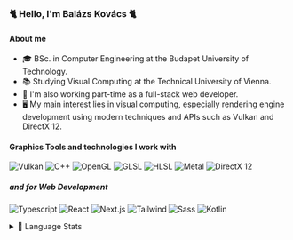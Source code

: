 ### 🐈 Hello, I'm Balázs Kovács 🐈
#### About me
- 🎓 BSc. in Computer Engineering at the Budapet University of Technology.
- 📚 Studying Visual Computing at the Technical University of Vienna.
- 💼 I'm also working part-time as a full-stack web developer.
- 🖥️ My main interest lies in visual computing, especially rendering engine development using modern techniques and APIs such as Vulkan and DirectX 12.

#### Graphics Tools and technologies I work with
![Vulkan](https://img.shields.io/badge/Vulkan-%23AC162C?logo=vulkan&style=flat-square)
![C++](https://img.shields.io/badge/C%2B%2B-%2300599C?logo=c%2B%2B&style=flat-square)
![OpenGL](https://img.shields.io/badge/OpenGL-%230E1128?logo=opengl&style=flat-square)
![GLSL](https://img.shields.io/badge/GLSL-%235586A4?style=flat-square)
![HLSL](https://img.shields.io/badge/HLSL-%2380BA03?style=flat-square)
![Metal](https://img.shields.io/badge/Metal%204-%23E43E56?style=flat-square)
![DirectX 12](https://img.shields.io/badge/DirectX%2012-%2380BA03?style=flat-square)

##### and for Web Development
![Typescript](https://img.shields.io/badge/Typescript-%23282C34.svg?&style=flat-square&logo=typescript&logoColor=#3178C6)
![React](https://img.shields.io/badge/-React-%23282C34?style=flat-square&logo=react)
![Next.js](https://img.shields.io/badge/-Next.js-%23282C34?style=flat-square&logo=Next.js&logoColor=#000000)
![Tailwind](https://img.shields.io/badge/Tailwind-%23282C34?logo=tailwindcss&style=flat-square&logoColor=#083344)
![Sass](https://img.shields.io/badge/-Sass-%23282C34?style=flat-square&logo=Sass&logoColor=#CC6699)
![Kotlin](https://img.shields.io/badge/-Kotlin-%23282C34?style=flat-square&logo=Kotlin&logoColor=#7F52FF)

<details>
  <summary>🧮 Language Stats</summary>
  <br/>
  <a href="https://github.com/anuraghazra/github-readme-stats"><img alt="Andromeda's top languages" src="https://github-readme-stats.vercel.app/api/top-langs/?username=andromeda08&layout=compact&theme=graywhite&hide=css" /></a>
</details
